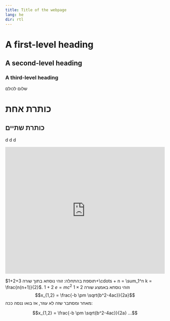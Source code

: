 ```yaml
---
title: Title of the webpage
lang: he
dir: rtl
---
```

 
# A first-level heading
## A second-level heading
### A third-level heading

שלום לכולם
# כותרת אחת
## כותרת שתיים

d
d
d

<iframe height="400" style="width: 100%;" scrolling="no" title="First p5.js Sketch" 
src="https://TotallyReal.github.io/posters/index2.html" 
frameborder="no" allowtransparency="true" allowfullscreen="true"></iframe>

תוספת בהתחלה: זוהי נוסחא בתוך שורה
$1+2+3+\cdots + n = \sum_1^n k = \frac{n(n+1)}{2}$.
$1+2$
$e=mc^2$
$1\times 2$
וזוהי נוסחא באמצע שורה $$x_{1,2} = \frac{-b \pm \sqrt{b^2-4ac}}{2a}$$
מאחר ומסתבר שזה לא עוזר, אז בואו ננסה ככה:
```math
x_{1,2} = \frac{-b \pm \sqrt{b^2-4ac}}{2a} ...
```


